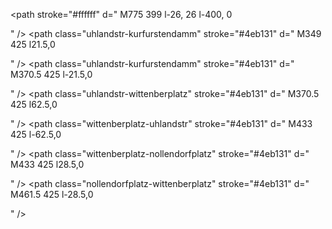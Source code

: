 <!-- U1 -->
<path stroke="#ffffff" d="
M775 399
l-26, 26
l-400, 0

"
/>
<path class="uhlandstr-kurfurstendamm" stroke="#4eb131" d="
M349 425
l21.5,0

"
/>
<path class="uhlandstr-kurfurstendamm" stroke="#4eb131" d="
M370.5 425
l-21.5,0

"
/>
<path class="uhlandstr-wittenberplatz" stroke="#4eb131" d="
M370.5 425
l62.5,0

"
/>
<path class="wittenberplatz-uhlandstr" stroke="#4eb131" d="
M433 425
l-62.5,0

"
/>
<path class="wittenberplatz-nollendorfplatz" stroke="#4eb131" d="
M433 425
l28.5,0

"
/>
<path class="nollendorfplatz-wittenberplatz" stroke="#4eb131" d="
M461.5 425
l-28.5,0

"
/>
<path class="nollendorfplatz-kurfurstenstr" stroke="#4eb131" d="
M461.5 425
l19.5,0
"
/>
<path class="kurfurstenstr-nollendorfplatz" stroke="#4eb131" d="
M481 425
l-19.5,0
"
/>
<path class="kurfurstenstr-gleisdreieck" stroke="#4eb131" d="
M481 425
l24.5,0
"
/>
<path class="gleisdreieck-kurfurstenstr" stroke="#4eb131" d="
M505.5 425
l-24.5,0
"
/>
<path class="gleisdreieck-mockernbrucke" stroke="#4eb131" d="
M505.5 425
l65.5,0
"
/>
<path class="mockernbrucke-gleisdreieck" stroke="#4eb131" d="
M571, 425
l-65.5,0
"
/>
<path class="mockernbrucke-halleches_tor" stroke="#4eb131" d="
M571, 425
l39.5,0
"
/>
<path class="halleches_tor-mockernbrucke" stroke="#4eb131" d="
M610.5, 425
l-39.5,0
"
/>
<path class="halleches_tor-prinzenstr" stroke="#4eb131" d="
M610.5, 425
l49.5,0
"
/>
<path class="prinzenstr-halleches_tor" stroke="#4eb131" d="
M660, 425
l-49.5,0
"
/>
<path class="prinzenstr-kottbusser_tor" stroke="#4eb131" d="
M660, 425
l62.5,0
"
/>
<path class="kottbusser_tor-prinzenstr" stroke="#4eb131" d="
M722.5, 425
l-62.5,0
"
/>
<path class="kottbusser_tor-gorlitzer_bhf" stroke="#4eb131" d="
M722.5, 425
l18,0
"
/>
<path class="gorlitzer_bhf-kottbusser_tor" stroke="#4eb131" d="
M740.5, 425
l-18,0
"
/>
<path class="gorlitzer_bhf-schlesisches_tor" stroke="#4eb131" d="
M740.5, 425
l8.5,0
l9.5, -9.5
"
/>
<path class="schlesisches_tor-gorlitzer_bhf" stroke="#4eb131" d="
M758.5, 415.5
l-9.5, 9.5
l-8.5,0
"
/>
<path class="schlesisches_tor-warschauer_str" stroke="#4eb131" d="
M758.5, 415.5
l16.5, -16.5
"
/>
<path class="warschauer_str-schlesisches_tor" stroke="#4eb131" d="
M775, 399
l-16.5, 16.5
"
/>
